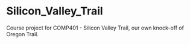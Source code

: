 # Silicon_Valley_Trail
Course project for COMP401 - Silicon Valley Trail, our own knock-off of Oregon Trail.
